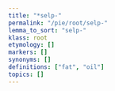 ```yaml
---
title: "*selp-"
permalink: "/pie/root/selp-"
lemma_to_sort: "selp-"
klass: root
etymology: []
markers: []
synonyms: []
definitions: ["fat", "oil"]
topics: []
---
```

